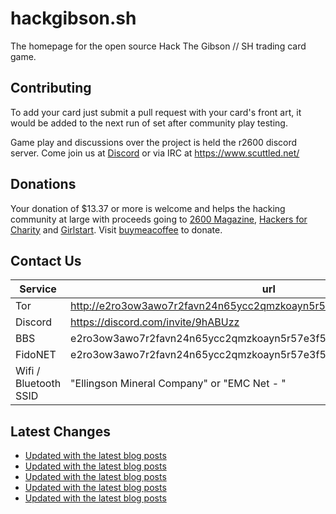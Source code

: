 # hackgibson.sh
The homepage for the open source Hack The Gibson // SH trading card game.


## Contributing

To add your card just submit a pull request with your card's front art, it would be added to the next run of set after community play testing.

Game play and discussions over the project is held the r2600 discord server. Come join us at [Discord](https://discord.com/invite/9hABUzz) or via IRC at https://www.scuttled.net/


## Donations

Your donation of $13.37 or more is welcome and helps the hacking community at large with proceeds going to [2600 Magazine](https://2600.com/), [Hackers for Charity](https://hackersforcharity.org) and [Girlstart](https://girlstart.org).  Visit [buymeacoffee](https://www.buymeacoffee.com/hackgibson.sh) to donate.


## Contact Us

Service | url
-|-
Tor | http://e2ro3ow3awo7r2favn24n65ycc2qmzkoayn5r57e3f56nvjwdcgg32ad.onion
Discord | https://discord.com/invite/9hABUzz
BBS | e2ro3ow3awo7r2favn24n65ycc2qmzkoayn5r57e3f56nvjwdcgg32ad.onion:23
FidoNET | e2ro3ow3awo7r2favn24n65ycc2qmzkoayn5r57e3f56nvjwdcgg32ad.onion:24554
Wifi / Bluetooth SSID | "Ellingson Mineral Company" or "EMC Net - <fidonet address>"

## Latest Changes
<!-- BLOG-POST-LIST:START -->
- [Updated with the latest blog posts](https://github.com/DFW2600/hackgibson.sh/commit/6e651b26ec52b1d57b24de0438849d1ba11b7a8a)
- [Updated with the latest blog posts](https://github.com/DFW2600/hackgibson.sh/commit/abb7428cb7be0ac3100ecbaa80adc9f33952a6d2)
- [Updated with the latest blog posts](https://github.com/DFW2600/hackgibson.sh/commit/17b266d6c3dfd3aaf0dcbd40315460888673934f)
- [Updated with the latest blog posts](https://github.com/DFW2600/hackgibson.sh/commit/eaf7e0f39e735c2f5d68f1c6476cb9b93a5a8fd4)
- [Updated with the latest blog posts](https://github.com/DFW2600/hackgibson.sh/commit/c4935b7d7842c82b1888535ec37367234940170c)
<!-- BLOG-POST-LIST:END -->
